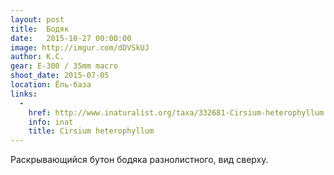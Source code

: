 ```yaml
---
layout: post
title:  Бодяк
date:   2015-10-27 00:00:00
image: http://imgur.com/dDVSkUJ
author: К.С.
gear: E-300 / 35mm macro
shoot_date: 2015-07-05
location: Ёль-база
links:
  -
    href: http://www.inaturalist.org/taxa/332681-Cirsium-heterophyllum
    info: inat
    title: Cirsium heterophyllum
---
```


Раскрывающийся бутон бодяка разнолистного, вид сверху.
